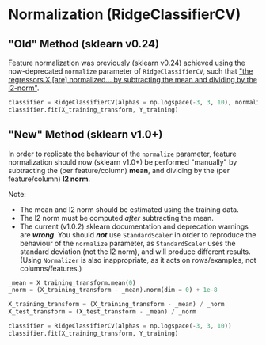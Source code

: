 # Normalization (RidgeClassifierCV)

## "Old" Method (sklearn v0.24)

Feature normalization was previously (sklearn v0.24) achieved using the now-deprecated `normalize` parameter of `RidgeClassifierCV`, such that ["the regressors X [are] normalized... by subtracting the mean and dividing by the l2-norm"](https://scikit-learn.org/0.24/modules/generated/sklearn.linear_model.RidgeClassifierCV.html?highlight=ridgeclassifiercv#sklearn.linear_model.RidgeClassifierCV).

```python
classifier = RidgeClassifierCV(alphas = np.logspace(-3, 3, 10), normalize = True)
classifier.fit(X_training_transform, Y_training)
```

## "New" Method (sklearn v1.0+)

In order to replicate the behaviour of the `normalize` parameter, feature normalization should now (sklearn v1.0+) be performed "manually" by subtracting the (per feature/column) **mean**, and dividing by the (per feature/column) **l2 norm**.

Note:
* The mean and l2 norm should be estimated using the training data.
* The l2 norm must be computed *after* subtracting the mean.
* The current (v1.0.2) sklearn documentation and deprecation warnings are ***wrong***.  You should ***not*** use `StandardScaler` in order to reproduce the behaviour of the `normalize` parameter, as `StandardScaler` uses the standard deviation (not the l2 norm), and will produce different results.  (Using `Normalizer` is also inappropriate, as it acts on rows/examples, not columns/features.)

```python
_mean = X_training_transform.mean(0)
_norm = (X_training_transform - _mean).norm(dim = 0) + 1e-8

X_training_transform = (X_training_transform - _mean) / _norm
X_test_transform = (X_test_transform - _mean) / _norm

classifier = RidgeClassifierCV(alphas = np.logspace(-3, 3, 10))
classifier.fit(X_training_transform, Y_training)
```
